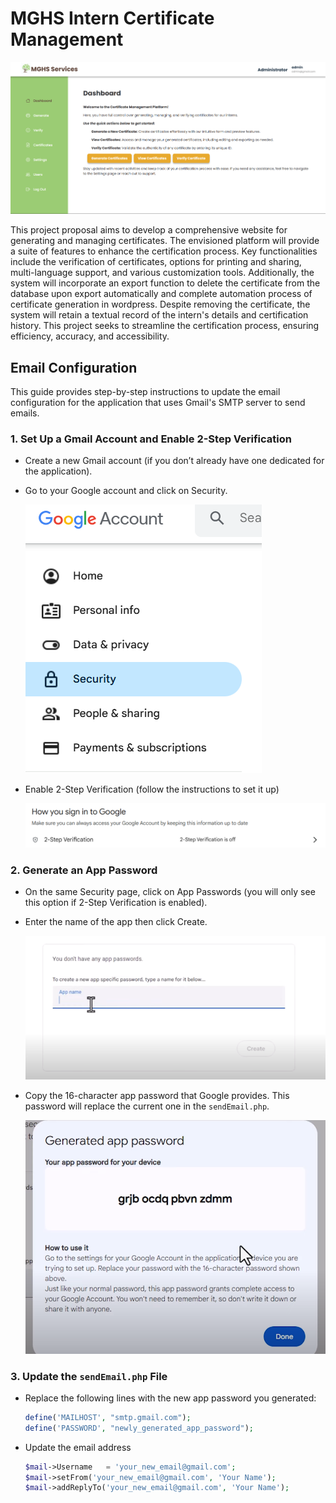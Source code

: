 # MGHS Intern Certificate Management

![Main Page](mainpage.png)

This project proposal aims to develop a comprehensive website for generating and managing certificates. The envisioned platform will provide a suite of features to enhance the certification process. Key functionalities include the verification of certificates, options for printing and sharing, multi-language support, and various customization tools. Additionally, the system will incorporate an export function to delete the certificate from the database upon export automatically and complete automation process of certificate generation in wordpress. Despite removing the certificate, the system will retain a textual record of the intern's details and certification history. This project seeks to streamline the certification process, ensuring efficiency, accuracy, and accessibility.

## Email Configuration

This guide provides step-by-step instructions to update the email configuration for the application that uses Gmail's SMTP server to send emails.

### 1. Set Up a Gmail Account and Enable 2-Step Verification

- Create a new Gmail account (if you don’t already have one dedicated for the application).
- Go to your Google account and click on Security.

  ![alt text](emailconfig1.png)

- Enable 2-Step Verification (follow the instructions to set it up)

  ![alt text](emailconfig2.png)

### 2. Generate an App Password

- On the same Security page, click on App Passwords (you will only see this option if 2-Step Verification is enabled).
- Enter the name of the app then click Create.

  ![alt text](emailconfig3.png)

- Copy the 16-character app password that Google provides. This password will replace the current one in the `sendEmail.php`.

  ![alt text](emailconfig4.png)

### 3. Update the `sendEmail.php` File

- Replace the following lines with the new app password you generated:
  ```php
  define('MAILHOST', "smtp.gmail.com");
  define('PASSWORD', "newly_generated_app_password");
  ```
- Update the email address
  ```php
  $mail->Username   = 'your_new_email@gmail.com';
  $mail->setFrom('your_new_email@gmail.com', 'Your Name');
  $mail->addReplyTo('your_new_email@gmail.com', 'Your Name');
  ```

